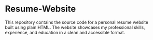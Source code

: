 # Resume-Website
This repository contains the source code for a personal resume website built using plain HTML. The website showcases my professional skills, experience, and education in a clean and accessible format.
